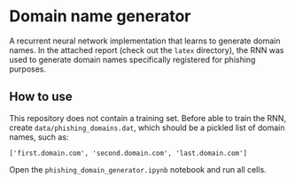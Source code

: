 # Domain name generator
A recurrent neural network implementation that learns to generate domain names. In the attached report (check out the `latex` directory), the RNN was used to generate domain names specifically registered for phishing purposes.

## How to use
This repository does not contain a training set. Before able to train the RNN, create `data/phishing_domains.dat`, which should be a pickled list of domain names, such as:
```
['first.domain.com', 'second.domain.com', 'last.domain.com']
```

Open the `phishing_domain_generator.ipynb` notebook and run all cells.
